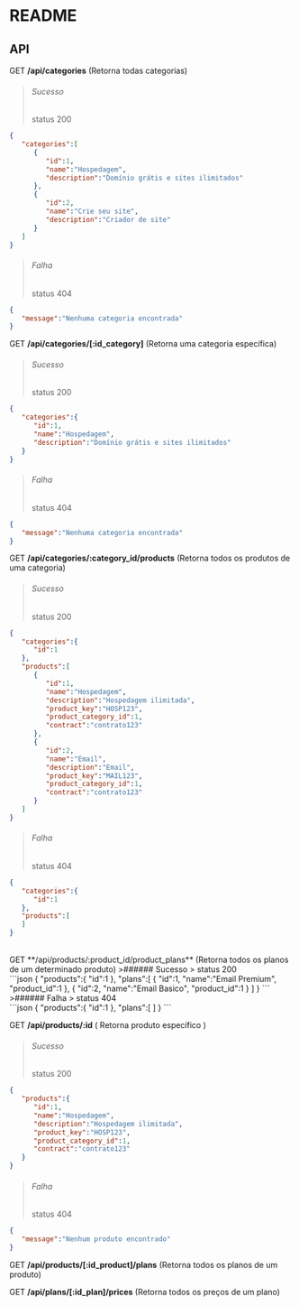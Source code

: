 # README


## API

GET **/api/categories** (Retorna todas categorias)
> ###### Sucesso
> status 200 <br>
```json
{
   "categories":[
      {
         "id":1,
         "name":"Hospedagem",
         "description":"Domínio grátis e sites ilimitados"
      },
      {
         "id":2,
         "name":"Crie seu site",
         "description":"Criador de site"
      }
   ]
}
```
> ###### Falha
> status 404 <br>
```json
{
   "message":"Nenhuma categoria encontrada"
}
```

GET **/api/categories/[:id_category]** (Retorna uma categoria específica)
>###### Sucesso
> status 200 <br>
```json
{
   "categories":{
      "id":1,
      "name":"Hospedagem",
      "description":"Domínio grátis e sites ilimitados"
   }
}
```

>###### Falha
> status 404 <br>
```json
{
   "message":"Nenhuma categoria encontrada"
}
```

GET  **/api/categories/:category_id/products** (Retorna todos os produtos de uma categoria)
>###### Sucesso
> status 200 <br>
```json
{
   "categories":{
      "id":1
   },
   "products":[
      {
         "id":1,
         "name":"Hospedagem",
         "description":"Hospedagem ilimitada",
         "product_key":"HOSP123",
         "product_category_id":1,
         "contract":"contrato123"
      },
      {
         "id":2,
         "name":"Email",
         "description":"Email",
         "product_key":"MAIL123",
         "product_category_id":1,
         "contract":"contrato123"
      }
   ]
}
```

>###### Falha
> status 404 <br>
```json
{
   "categories":{
      "id":1
   },
   "products":[
   ]
}
```

<br>
GET **/api/products/:product_id/product_plans** (Retorna todos os planos de um determinado produto)
>###### Sucesso
> status 200 <br>
```json
{
   "products":{
      "id":1
   },
   "plans":[
      {
         "id":1,
         "name":"Email Premium",
         "product_id":1
      },
      {
         "id":2,
         "name":"Email Basico",
         "product_id":1
      }
   ]
}
```
>###### Falha
> status 404 <br>
```json
{
   "products":{
      "id":1
   },
   "plans":[
   ]
}
```

GET **/api/products/:id** ( Retorna produto específico )

>###### Sucesso
> status 200 <br>
```json
{
   "products":{
      "id":1,
      "name":"Hospedagem",
      "description":"Hospedagem ilimitada",
      "product_key":"HOSP123",
      "product_category_id":1,
      "contract":"contrato123"
   }
}
```

>###### Falha
> status 404 <br>
```json
{
   "message":"Nenhum produto encontrado"
}
```

GET **/api/products/[:id_product]/plans** (Retorna todos os planos de um produto)

GET **/api/plans/[:id_plan]/prices** (Retorna todos os preços de um plano)
